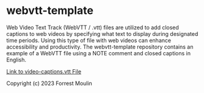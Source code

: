 # webvtt-template
Web Video Text Track (WebVTT / .vtt) files are utilized to add closed captions to web videos by specifying what text to display during designated time periods. Using this type of file with web videos can enhance accessibility and productivity. The webvtt-template repository contains an example of a WebVTT file using a NOTE comment and closed captions in English.  

<a href="https://github.com/ffm5113/webvtt-template/blob/main/video-captions.vtt">Link to video-captions.vtt File</a>

Copyright (c) 2023 Forrest Moulin
